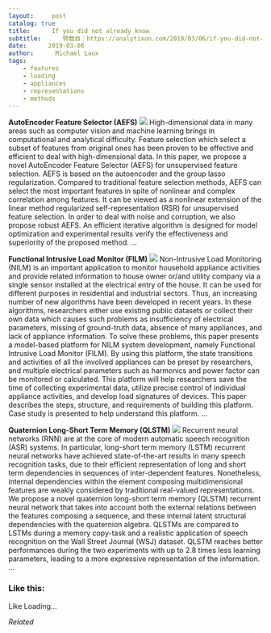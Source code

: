 ```yaml
---
layout:     post
catalog: true
title:      If you did not already know
subtitle:      转载自：https://analytixon.com/2019/03/06/if-you-did-not-already-know-663/
date:      2019-03-06
author:      Michael Laux
tags:
    - features
    - loading
    - appliances
    - representations
    - methods
---
```


**AutoEncoder Feature Selector (AEFS)** ![](https://analytixon.files.wordpress.com/2015/01/google.png?w=529)
High-dimensional data in many areas such as computer vision and machine learning brings in computational and analytical difficulty. Feature selection which select a subset of features from original ones has been proven to be effective and efficient to deal with high-dimensional data. In this paper, we propose a novel AutoEncoder Feature Selector (AEFS) for unsupervised feature selection. AEFS is based on the autoencoder and the group lasso regularization. Compared to traditional feature selection methods, AEFS can select the most important features in spite of nonlinear and complex correlation among features. It can be viewed as a nonlinear extension of the linear method regularized self-representation (RSR) for unsupervised feature selection. In order to deal with noise and corruption, we also propose robust AEFS. An efficient iterative algorithm is designed for model optimization and experimental results verify the effectiveness and superiority of the proposed method. … 

**Functional Intrusive Load Monitor (FILM)** ![](https://analytixon.files.wordpress.com/2015/01/google.png?w=529)
Non-Intrusive Load Monitoring (NILM) is an important application to monitor household appliance activities and provide related information to house owner or/and utility company via a single sensor installed at the electrical entry of the house. It can be used for different purposes in residential and industrial sectors. Thus, an increasing number of new algorithms have been developed in recent years. In these algorithms, researchers either use existing public datasets or collect their own data which causes such problems as insufficiency of electrical parameters, missing of ground-truth data, absence of many appliances, and lack of appliance information. To solve these problems, this paper presents a model-based platform for NILM system development, namely Functional Intrusive Load Monitor (FILM). By using this platform, the state transitions and activities of all the involved appliances can be preset by researchers, and multiple electrical parameters such as harmonics and power factor can be monitored or calculated. This platform will help researchers save the time of collecting experimental data, utilize precise control of individual appliance activities, and develop load signatures of devices. This paper describes the steps, structure, and requirements of building this platform. Case study is presented to help understand this platform. … 

**Quaternion Long-Short Term Memory (QLSTM)** ![](https://analytixon.files.wordpress.com/2015/01/google.png?w=529)
Recurrent neural networks (RNN) are at the core of modern automatic speech recognition (ASR) systems. In particular, long-short term memory (LSTM) recurrent neural networks have achieved state-of-the-art results in many speech recognition tasks, due to their efficient representation of long and short term dependencies in sequences of inter-dependent features. Nonetheless, internal dependencies within the element composing multidimensional features are weakly considered by traditional real-valued representations. We propose a novel quaternion long-short term memory (QLSTM) recurrent neural network that takes into account both the external relations between the features composing a sequence, and these internal latent structural dependencies with the quaternion algebra. QLSTMs are compared to LSTMs during a memory copy-task and a realistic application of speech recognition on the Wall Street Journal (WSJ) dataset. QLSTM reaches better performances during the two experiments with up to $2.8$ times less learning parameters, leading to a more expressive representation of the information. … 





### Like this:

Like Loading...


*Related*

